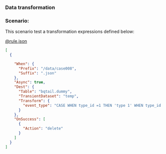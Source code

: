 ### Data transformation 

### Scenario:

This scenario test a transformation expressions defined below:

[@rule.json](rule.json)
```json
[
  {

    "When": {
      "Prefix": "/data/case008",
      "Suffix": ".json"
    },
    "Async": true,
    "Dest": {
      "Table": "bqtail.dummy",
      "TransientDataset": "temp",
      "Transform": {
        "event_type": "CASE WHEN type_id =1 THEN 'type 1' WHEN type_id = 2 THEN 'type 2'  WHEN type_id = 3 THEN 'type 3' END"
      }
    },
    "OnSuccess": [
      {
        "Action": "delete"
      }
    ]
  }
]
```
